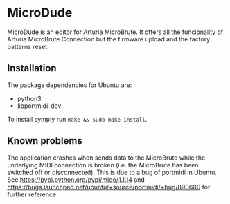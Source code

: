 MicroDude
=========

MicroDude is an editor for Arturia MicroBrute. It offers all the funcionality of Arturia MicroBrute Connection but the firmware upload and the factory patterns reset.

Installation
------------

The package dependencies for Ubuntu are:
- python3
- libportmidi-dev

To install symply run `make && sudo make install`.

Known problems
--------------

The application crashes when sends data to the MicroBrute while the underlying MIDI connection is broken (i.e. the MicroBrute has been switched off or disconnected). This is due to a bug of portmidi in Ubuntu. See https://pypi.python.org/pypi/mido/1.1.14 and https://bugs.launchpad.net/ubuntu/+source/portmidi/+bug/890600 for further reference.

